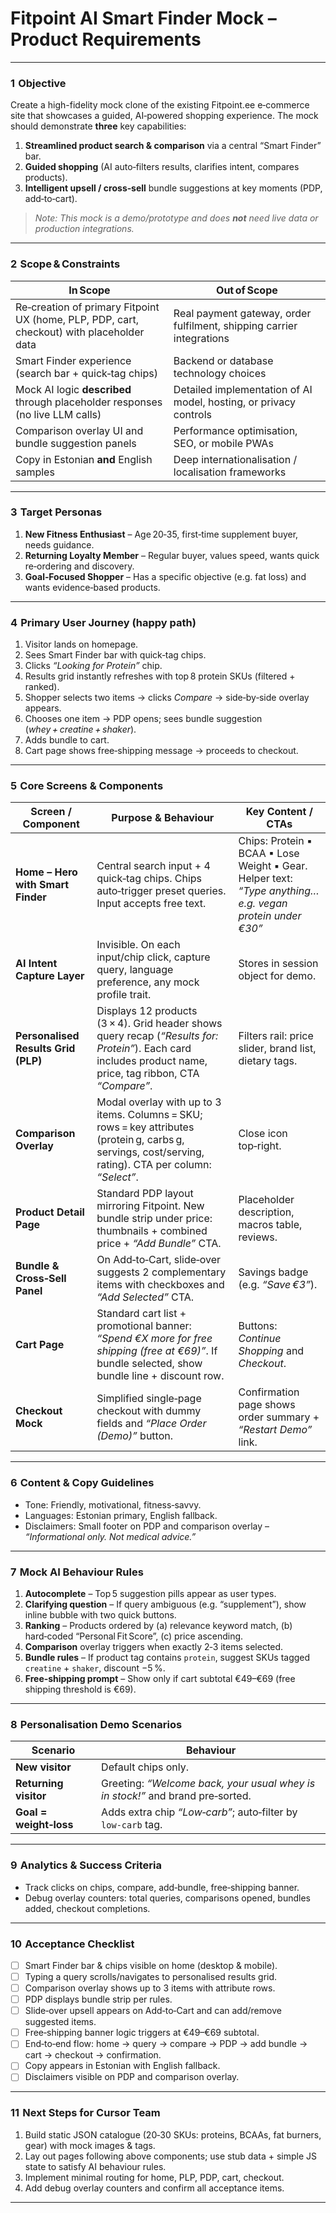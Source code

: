 

# Fitpoint AI Smart Finder Mock – Product Requirements

---

### 1  Objective
Create a high-fidelity mock clone of the existing Fitpoint.ee e‑commerce site that showcases a guided, AI‑powered shopping experience. The mock should demonstrate **three** key capabilities:  
1. **Streamlined product search & comparison** via a central “Smart Finder” bar.  
2. **Guided shopping** (AI auto‑filters results, clarifies intent, compares products).  
3. **Intelligent upsell / cross‑sell** bundle suggestions at key moments (PDP, add‑to‑cart).

> *Note: This mock is a demo/prototype and does **not** need live data or production integrations.*

---

### 2  Scope & Constraints

| In Scope | Out of Scope |
|---|---|
| Re‑creation of primary Fitpoint UX (home, PLP, PDP, cart, checkout) with placeholder data | Real payment gateway, order fulfilment, shipping carrier integrations |
| Smart Finder experience (search bar + quick‑tag chips) | Backend or database technology choices |
| Mock AI logic **described** through placeholder responses (no live LLM calls) | Detailed implementation of AI model, hosting, or privacy controls |
| Comparison overlay UI and bundle suggestion panels | Performance optimisation, SEO, or mobile PWAs |
| Copy in Estonian **and** English samples | Deep internationalisation / localisation frameworks |

---

### 3  Target Personas
1. **New Fitness Enthusiast** – Age 20‑35, first‑time supplement buyer, needs guidance.  
2. **Returning Loyalty Member** – Regular buyer, values speed, wants quick re‑ordering and discovery.  
3. **Goal‑Focused Shopper** – Has a specific objective (e.g. fat loss) and wants evidence‑based products.

---

### 4  Primary User Journey (happy path)
1. Visitor lands on homepage.  
2. Sees Smart Finder bar with quick‑tag chips.  
3. Clicks *“Looking for Protein”* chip.  
4. Results grid instantly refreshes with top 8 protein SKUs (filtered + ranked).  
5. Shopper selects two items → clicks *Compare* → side‑by‑side overlay appears.  
6. Chooses one item → PDP opens; sees bundle suggestion (*whey + creatine + shaker*).  
7. Adds bundle to cart.  
8. Cart page shows free‑shipping message → proceeds to checkout.

---

### 5  Core Screens & Components

| Screen / Component | Purpose & Behaviour | Key Content / CTAs |
|---|---|---|
| **Home – Hero with Smart Finder** | Central search input + 4 quick‑tag chips. Chips auto‑trigger preset queries. Input accepts free text. | Chips: Protein ▪ BCAA ▪ Lose Weight ▪ Gear.<br>Helper text: *“Type anything… e.g. vegan protein under €30”* |
| **AI Intent Capture Layer** | Invisible. On each input/chip click, capture query, language preference, any mock profile trait. | Stores in session object for demo. |
| **Personalised Results Grid (PLP)** | Displays 12 products (3 × 4). Grid header shows query recap (*“Results for: Protein”*). Each card includes product name, price, tag ribbon, CTA *“Compare”*. | Filters rail: price slider, brand list, dietary tags. |
| **Comparison Overlay** | Modal overlay with up to 3 items. Columns = SKU; rows = key attributes (protein g, carbs g, servings, cost/serving, rating). CTA per column: *“Select”*. | Close icon top‑right. |
| **Product Detail Page** | Standard PDP layout mirroring Fitpoint. New bundle strip under price: thumbnails + combined price + *“Add Bundle”* CTA. | Placeholder description, macros table, reviews. |
| **Bundle & Cross‑Sell Panel** | On Add‑to‑Cart, slide‑over suggests 2 complementary items with checkboxes and *“Add Selected”* CTA. | Savings badge (e.g. *“Save €3”*). |
| **Cart Page** | Standard cart list + promotional banner: *“Spend €X more for free shipping (free at €69)”*. If bundle selected, show bundle line + discount row. | Buttons: *Continue Shopping* and *Checkout*. |
| **Checkout Mock** | Simplified single‑page checkout with dummy fields and *“Place Order (Demo)”* button. | Confirmation page shows order summary + *“Restart Demo”* link. |

---

### 6  Content & Copy Guidelines
* Tone: Friendly, motivational, fitness‑savvy.  
* Languages: Estonian primary, English fallback.  
* Disclaimers: Small footer on PDP and comparison overlay – *“Informational only. Not medical advice.”*

---

### 7  Mock AI Behaviour Rules
1. **Autocomplete** – Top 5 suggestion pills appear as user types.  
2. **Clarifying question** – If query ambiguous (e.g. “supplement”), show inline bubble with two quick buttons.  
3. **Ranking** – Products ordered by (a) relevance keyword match, (b) hard‑coded “Personal Fit Score”, (c) price ascending.  
4. **Comparison** overlay triggers when exactly 2‑3 items selected.  
5. **Bundle rules** – If product tag contains `protein`, suggest SKUs tagged `creatine` + `shaker`, discount −5 %.  
6. **Free‑shipping prompt** – Show only if cart subtotal €49–€69 (free shipping threshold is €69).

---

### 8  Personalisation Demo Scenarios

| Scenario | Behaviour |
|---|---|
| **New visitor** | Default chips only. |
| **Returning visitor** | Greeting: *“Welcome back, your usual whey is in stock!”* and brand pre‑sorted. |
| **Goal = weight‑loss** | Adds extra chip *“Low‑carb”*; auto‑filter by `low-carb` tag. |

---

### 9  Analytics & Success Criteria
* Track clicks on chips, compare, add‑bundle, free‑shipping banner.  
* Debug overlay counters: total queries, comparisons opened, bundles added, checkout completions.

---

### 10  Acceptance Checklist
- [ ] Smart Finder bar & chips visible on home (desktop & mobile).  
- [ ] Typing a query scrolls/navigates to personalised results grid.  
- [ ] Comparison overlay shows up to 3 items with attribute rows.  
- [ ] PDP displays bundle strip per rules.  
- [ ] Slide‑over upsell appears on Add‑to‑Cart and can add/remove suggested items.  
- [ ] Free‑shipping banner logic triggers at €49–€69 subtotal.  
- [ ] End‑to‑end flow: home → query → compare → PDP → add bundle → cart → checkout → confirmation.  
- [ ] Copy appears in Estonian with English fallback.  
- [ ] Disclaimers visible on PDP and comparison overlay.

---

### 11  Next Steps for Cursor Team
1. Build static JSON catalogue (20‑30 SKUs: proteins, BCAAs, fat burners, gear) with mock images & tags.  
2. Lay out pages following above components; use stub data + simple JS state to satisfy AI behaviour rules.  
3. Implement minimal routing for home, PLP, PDP, cart, checkout.  
4. Add debug overlay counters and confirm all acceptance items.

---